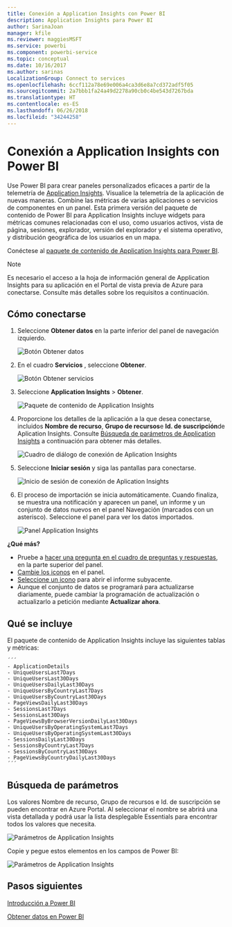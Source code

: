 ```yaml
---
title: Conexión a Application Insights con Power BI
description: Application Insights para Power BI
author: SarinaJoan
manager: kfile
ms.reviewer: maggiesMSFT
ms.service: powerbi
ms.component: powerbi-service
ms.topic: conceptual
ms.date: 10/16/2017
ms.author: sarinas
LocalizationGroup: Connect to services
ms.openlocfilehash: 6ccf112a78e69e006a4ca3d6e8a7cd372adf5f05
ms.sourcegitcommit: 2a7bbb1fa24a49d2278a90cb0c4be543d7267bda
ms.translationtype: HT
ms.contentlocale: es-ES
ms.lasthandoff: 06/26/2018
ms.locfileid: "34244258"
---
```

# <a name="connect-to-application-insights-with-power-bi"></a>Conexión a Application Insights con Power BI
Use Power BI para crear paneles personalizados eficaces a partir de la telemetría de [Application Insights](https://azure.microsoft.com/documentation/articles/app-insights-overview/). Visualice la telemetría de la aplicación de nuevas maneras. Combine las métricas de varias aplicaciones o servicios de componentes en un panel. Esta primera versión del paquete de contenido de Power BI para Application Insights incluye widgets para métricas comunes relacionadas con el uso, como usuarios activos, vista de página, sesiones, explorador, versión del explorador y el sistema operativo, y distribución geográfica de los usuarios en un mapa.

Conéctese al [paquete de contenido de Application Insights para Power BI](https://app.powerbi.com/getdata/services/application-insights).

>[!NOTE]
>Es necesario el acceso a la hoja de información general de Application Insights para su aplicación en el Portal de vista previa de Azure para conectarse. Consulte más detalles sobre los requisitos a continuación.

## <a name="how-to-connect"></a>Cómo conectarse
1. Seleccione **Obtener datos** en la parte inferior del panel de navegación izquierdo.
   
    ![Botón Obtener datos](media/service-connect-to-application-insights/pbi_getdata.png)
2. En el cuadro **Servicios** , seleccione **Obtener**.
   
    ![Botón Obtener servicios](media/service-connect-to-application-insights/pbi_getservices.png)
3. Seleccione **Application Insights** > **Obtener**.
   
    ![Paquete de contenido de Application Insights](media/service-connect-to-application-insights/appinsights.png)
4. Proporcione los detalles de la aplicación a la que desea conectarse, incluidos **Nombre de recurso**, **Grupo de recursos**e **Id. de suscripción**de Aplication Insights. Consulte [Búsqueda de parámetros de Application Insights](#FindingAppInsightsParams) a continuación para obtener más detalles.
   
    ![Cuadro de diálogo de conexión de Aplication Insights](media/service-connect-to-application-insights/pbi_contpkappinsitconnectndialog.png)    
5. Seleccione **Iniciar sesión** y siga las pantallas para conectarse.
   
    ![Inicio de sesión de conexión de Aplication Insights](media/service-connect-to-application-insights/pbi_contpkappinsitconnectn2.png)
6. El proceso de importación se inicia automáticamente. Cuando finaliza, se muestra una notificación y aparecen un panel, un informe y un conjunto de datos nuevos en el panel Navegación (marcados con un asterisco).  Seleccione el panel para ver los datos importados.
   
    ![Panel Application Insights](media/service-connect-to-application-insights/pbi_contpkappinsitdash.png)

**¿Qué más?**

* Pruebe a [hacer una pregunta en el cuadro de preguntas y respuestas](power-bi-q-and-a.md), en la parte superior del panel.
* [Cambie los iconos](service-dashboard-edit-tile.md) en el panel.
* [Seleccione un icono](service-dashboard-tiles.md) para abrir el informe subyacente.
* Aunque el conjunto de datos se programará para actualizarse diariamente, puede cambiar la programación de actualización o actualizarlo a petición mediante **Actualizar ahora**.

## <a name="whats-included"></a>Qué se incluye
El paquete de contenido de Application Insights incluye las siguientes tablas y métricas:  

    ´´´
    - ApplicationDetails  
    - UniqueUsersLast7Days   
    - UniqueUsersLast30Days   
    - UniqueUsersDailyLast30Days  
    - UniqueUsersByCountryLast7Days  
    - UniqueUsersByCountryLast30Days   
    - PageViewsDailyLast30Days   
    - SessionsLast7Days   
    - SessionsLast30Days  
    - PageViewsByBrowserVersionDailyLast30Days   
    - UniqueUsersByOperatingSystemLast7Days   
    - UniqueUsersByOperatingSystemLast30Days    
    - SessionsDailyLast30Days   
    - SessionsByCountryLast7Days   
    - SessionsByCountryLast30Days   
    - PageViewsByCountryDailyLast30Days  
    ´´´ 

<a name="FindingAppInsightsParams"></a>

## <a name="finding-parameters"></a>Búsqueda de parámetros
Los valores Nombre de recurso, Grupo de recursos e Id. de suscripción se pueden encontrar en Azure Portal. Al seleccionar el nombre se abrirá una vista detallada y podrá usar la lista desplegable Essentials para encontrar todos los valores que necesita.

![Parámetros de Application Insights](media/service-connect-to-application-insights/pbi_contpkappinsitparams.png)

Copie y pegue estos elementos en los campos de Power BI:

![Parámetros de Application Insights](media/service-connect-to-application-insights/pbi_contpkappinsitparam2.png)

## <a name="next-steps"></a>Pasos siguientes
[Introducción a Power BI](service-get-started.md)

[Obtener datos en Power BI](service-get-data.md)

